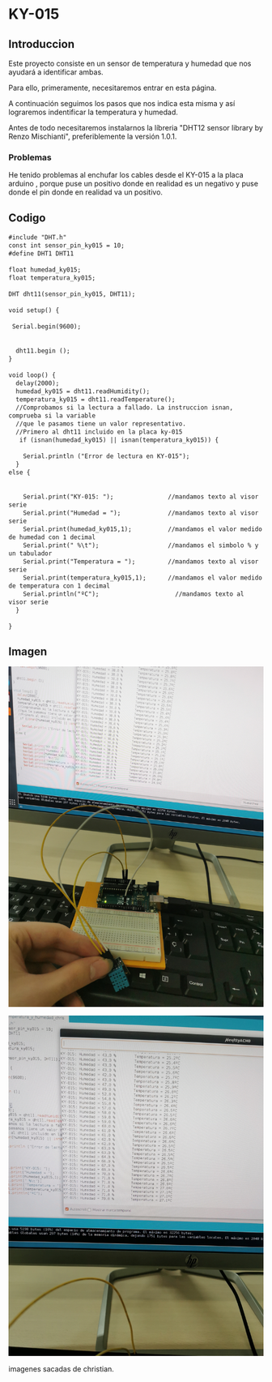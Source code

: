 # KY-015
## Introduccion 

Este proyecto consiste en un sensor de temperatura y humedad que nos ayudará a identificar ambas.

Para ello, primeramente, necesitaremos entrar en esta página.

A continuación seguimos los pasos que nos indica esta misma y así lograremos indentificar la temperatura y humedad.

Antes de todo necesitaremos instalarnos la líbreria "DHT12 sensor library by Renzo Mischianti", preferiblemente la versión 1.0.1.

### Problemas

He tenido problemas al enchufar los cables desde el KY-015 a la placa arduino , porque puse un positivo donde en realidad es un negativo y puse donde el pin donde en realidad va un positivo.

## Codigo
```
#include "DHT.h"
const int sensor_pin_ky015 = 10;           
#define DHT1 DHT11

float humedad_ky015;                       
float temperatura_ky015;

DHT dht11(sensor_pin_ky015, DHT11); 

void setup() {

 Serial.begin(9600);


  dht11.begin (); 
}

void loop() {
  delay(2000);                             
  humedad_ky015 = dht11.readHumidity();            
  temperatura_ky015 = dht11.readTemperature();
  //Comprobamos si la lectura a fallado. La instruccion isnan, comprueba si la variable
  //que le pasamos tiene un valor representativo.  
  //Primero al dht11 incluido en la placa ky-015
   if (isnan(humedad_ky015) || isnan(temperatura_ky015)) {
   
    Serial.println ("Error de lectura en KY-015");   
  }
else {
   

    Serial.print("KY-015: ");               //mandamos texto al visor serie
    Serial.print("Humedad = ");             //mandamos texto al visor serie
    Serial.print(humedad_ky015,1);          //mandamos el valor medido de humedad con 1 decimal
    Serial.print(" %\t");                   //mandamos el simbolo % y un tabulador
    Serial.print("Temperatura = ");         //mandamos texto al visor serie
    Serial.print(temperatura_ky015,1);      //mandamos el valor medido de temperatura con 1 decimal
    Serial.println("ºC");                     //mandamos texto al visor serie
  }

}
```
## Imagen


![](https://github.com/Tabrih/Arduino/blob/main/Archivos/IMG_20220209_100411.jpg)


![](https://github.com/Tabrih/Arduino/blob/main/Archivos/IMG_20220209_100538.jpg)

imagenes sacadas de christian.
